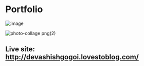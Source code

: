 # Portfolio

![image](https://github.com/ThatAutocrat/Portfolio/assets/90076740/ff721492-c32d-4af4-a02d-4d14a54bce99)

![photo-collage png(2)](https://github.com/ThatAutocrat/Portfolio/assets/90076740/3d22bc2d-c077-4242-a911-675cbd589d61)

## **Live site: http://devashishgogoi.lovestoblog.com/**

